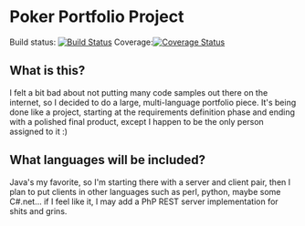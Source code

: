 Poker Portfolio Project
=====================

Build status: [![Build Status](https://travis-ci.org/yamikuronue/Poker.svg?branch=master)](https://travis-ci.org/yamikuronue/Poker)
Coverage:[![Coverage Status](https://coveralls.io/repos/yamikuronue/Poker/badge.png?branch=master)](https://coveralls.io/r/yamikuronue/Poker?branch=master)



What is this?
-------------
I felt a bit bad about not putting many code samples out there on the internet, so I decided to do a large, multi-language portfolio piece. It's being done like a project, starting at the requirements definition phase and ending with a polished final product, except I happen to be the only person assigned to it :) 

What languages will be included?
------------
Java's my favorite, so I'm starting there with a server and client pair, then I plan to put clients in other languages such as perl, python, maybe some C#.net... if I feel like it, I may add a PhP REST server implementation for shits and grins. 


